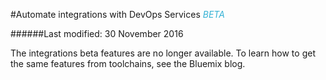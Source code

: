 #Automate integrations with DevOps Services <em><span style="color: #35b2d5">BETA</span></em>

######Last modified: 30 November 2016

The integrations beta features are no longer available. To learn how to get the same features from toolchains, see the Bluemix blog.
